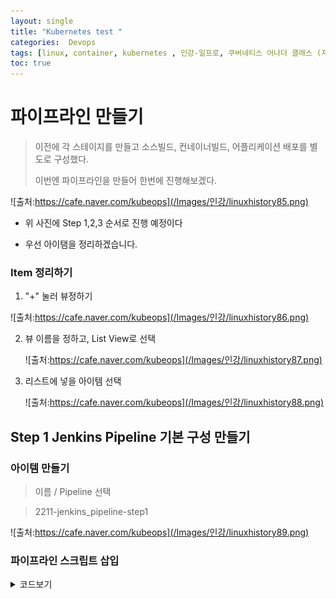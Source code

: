 ```yaml
---
layout: single
title: "Kubernetes test "
categories:  Devops
tags: [linux, container, kubernetes , 인강-일프로, 쿠버네티스 어나더 클래스 (지상편) - Sprint 1 2 , DevOps ,jenkins ,CI/DC ,Jenkens ]
toc: true
---
```



# 파이프라인 만들기

> 이전에  각 스테이지를 만들고  소스빌드, 컨네이너빌드, 어플리케이션 배포를  별도로 구성했다.
>
> 이번엔  파이프라인을 만들어 한번에 진행해보겠다.

![출처:https://cafe.naver.com/kubeops](/Images/인강/linuxhistory85.png)


- 위 사진에 Step 1,2,3  순서로 진행 예정이다


- 우선 아이탬을 정리하겠습니다.
  
### Item 정리하기

1. "+" 눌러  뷰정하기
   
 ![출처:https://cafe.naver.com/kubeops](/Images/인강/linuxhistory86.png)

2. 뷰 이름을 정하고,  List View로 선택
   
   ![출처:https://cafe.naver.com/kubeops](/Images/인강/linuxhistory87.png)

3. 리스트에 넣을 아이템 선택
   
   ![출처:https://cafe.naver.com/kubeops](/Images/인강/linuxhistory88.png)


## Step 1   Jenkins Pipeline 기본 구성 만들기

### 아이템 만들기

> 이름 /  Pipeline 선택

> 2211-jenkins_pipeline-step1

   ![출처:https://cafe.naver.com/kubeops](/Images/인강/linuxhistory89.png)

### 파이프라인 스크립트 삽입 

<details><summary>코드보기</summary> 

```jsx
Pipeline script - DOCKERHUB_USERNAME 및 GITHUB_URL 주소 (본인의 Username으로 변경)
```



~~~



```jsx
pipeline {
    agent any

    tools {
        gradle 'gradle-7.6.1'
        jdk 'jdk-17'
    }

    environment {
        // 본인의 username으로 하실 분은 수정해주세요.
        DOCKERHUB_USERNAME = '1pro'
        GITHUB_URL = 'https://github.com/k8s-1pro/kubernetes-anotherclass-sprint2.git'
        // deployment.yaml -> image: 1pro/api-tester:v1.0.0        

        // 실습 넘버링 - (수정x)
        CLASS_NUM = '2211'
    }

    stages {
        stage('Source Build') {
            steps {
                // 소스파일 체크아웃
                git branch: 'main', url: 'https://github.com/k8s-1pro/kubernetes-anotherclass-api-tester.git'

                // 소스 빌드
                // 755권한 필요 (윈도우에서 Git으로 소스 업로드시 권한은 644)
                sh "chmod +x ./gradlew"
                sh "gradle clean build"
            }
        }

        stage('Container Build') {
            steps {	
                // 릴리즈파일 체크아웃
                checkout scmGit(branches: [[name: '*/main']], 
                    extensions: [[$class: 'SparseCheckoutPaths', 
                    sparseCheckoutPaths: [[path: "/${CLASS_NUM}"]]]], 
                    userRemoteConfigs: [[url: "${GITHUB_URL}"]])

                // jar 파일 복사
                sh "cp ./build/libs/app-0.0.1-SNAPSHOT.jar ./${CLASS_NUM}/build/docker/app-0.0.1-SNAPSHOT.jar"

                // 컨테이너 빌드 및 업로드
                sh "docker build -t ${DOCKERHUB_USERNAME}/api-tester:v1.0.0 ./${CLASS_NUM}/build/docker"
                script{
                    if (DOCKERHUB_USERNAME == "1pro") {
                        echo "docker push ${DOCKERHUB_USERNAME}/api-tester:v1.0.0"
                    } else {
                        sh "docker push ${DOCKERHUB_USERNAME}/api-tester:v1.0.0"
                    }
                }
            }
        }

        stage('K8S Deploy') {
            steps {
                // 쿠버네티스 배포 
                sh "kubectl apply -f ./${CLASS_NUM}/deploy/k8s/namespace.yaml"
				sh "kubectl apply -f ./${CLASS_NUM}/deploy/k8s/configmap.yaml"
				sh "kubectl apply -f ./${CLASS_NUM}/deploy/k8s/secret.yaml"
				sh "kubectl apply -f ./${CLASS_NUM}/deploy/k8s/service.yaml"
				sh "kubectl apply -f ./${CLASS_NUM}/deploy/k8s/deployment.yaml"
            }
        }
    }
}
```

</details>


### 저장


   ![출처:https://cafe.naver.com/kubeops](/Images/인강/linuxhistory90.png)


### 실행하기 (지금 빌드)

   ![출처:https://cafe.naver.com/kubeops](/Images/인강/linuxhistory91.png)


- 관련 문제 확인 법
  - 우선 sslhandshake 관련한 문제가 발생
  > 우선  설치한 Java , Gradle  환경 설정과 버전을 확인하고, 실패되는 명령어를 CICD에서 실행해본다. 


### Pipeline 설명

1. 기본 틀
   
   ![출처:https://cafe.naver.com/kubeops](/Images/인강/linuxhistory92.png)
   
   - Agent 
     - agent any: 사용 가능한 에이저트에서 파이프라인을  stage를 실행
     - agent label(node) : 지정된 레이블에서 stage가 실행
     - agent docker : Docker 빌드를 제공해주는 agent 사용
     - agent dockerfile : Dockerfile을 직접 쓸 수 있는 Agent 사용


## Step 2 Github 연결 및 파이프라인 세분화

### 아이템 만들기


> 이름 /  Pipeline 선택

> Pipeline  : 2212-jenkins_pipeline-step2
> 
   ![출처:https://cafe.naver.com/kubeops](/Images/인강/linuxhistory93.png)

###  Configure > General > GitHub project에 Project url 입력

> Project url : https://github.com/k8s-1pro/kubernetes-anotherclass-sprint2/

 > Github URL - k8s-1pro를 (본인의 Username으로 변경)

   ![출처:https://cafe.naver.com/kubeops](/Images/인강/linuxhistory94.png)

### Configure > Advanced Project Options > Pipeline 구성 (1/2)
###  Configure > Advanced Project Options > Pipeline (2/2) 

> Repository URL : https://github.com/k8s-1pro/kubernetes-anotherclass-sprint2.git

> Branch Specifier : */main

> Path : 2212

>Script Path : 2212/Jenkinsfile

>
   ![출처:https://cafe.naver.com/kubeops](/Images/인강/linuxhistory95.png)

   ![출처:https://cafe.naver.com/kubeops](/Images/인강/linuxhistory96.png)

### [저장] 후 [지금 빌드] 실행

###  Stage View 결과 확인


   ![출처:https://cafe.naver.com/kubeops](/Images/인강/linuxhistory97.png)

-  2-5. 젠킨스 스크립트 확인

   https://github.com/k8s-1pro/kubernetes-anotherclass-sprint2/blob/main/2212/Jenkinsfile

​

- 2-6. 실습 후 정리

* 실습 후 다음 실습에 방해가 되지 않도록 [kubectl delete ns anotherclass-221]를 한번 해주세요



##  Step 3 Blue/Green 배포 만들기 및 특징 실습

### item name 입력 및 Pipeline 선택

```bash

Enter an item name : 2213-jenkins_pipeline-step3
Copy from : 2212-jenkins_pipeline-step2

```


   ![출처:https://cafe.naver.com/kubeops](/Images/인강/linuxhistory98.png)

### Configure > Additional Behaviours 및 Script Path 수정 후 저장

~~~bash

Path : 2213
Script Path : 2213/Jenkinsfile

~~~

   ![출처:https://cafe.naver.com/kubeops](/Images/인강/linuxhistory99.png)


### Master Node에서 version 조회 시작

~~~bash

[root@k8s-master ~]# while true; do curl http://192.168.56.30:32213/version; sleep 1; echo '';  done;


~~~


###  [지금 빌드] 실행

###  [수동배포 시작] yes 클릭 - Green이 배포됨

   ![출처:https://cafe.naver.com/kubeops](/Images/인강/linuxhistory100.png)

### 젠킨스 스크립트 확인

> https://github.com/k8s-1pro/kubernetes-anotherclass-sprint2/blob/main/2213/Jenkinsfile
> 
>  
* 실습 후 다음 실습에 방해가 되지 않도록 [kubectl delete ns anotherclass-221]를 한번 해주세요



## Step 4  Blue/Green 자동 배포 Script 만들기

###  item name 입력 및 Pipeline 선택

```bash

Enter an item name : 2214-jenkins_pipeline-step4
Copy from : 2213-jenkins_pipeline-step3


```


### Configure > Additional Behaviours 및 Script Path 수정 후 저장

```bash

Path : 2214
Script Path : 2214/Jenkinsfile

```


   ![출처:https://cafe.naver.com/kubeops](/Images/인강/linuxhistory101.png)

###  Master Node에서 version 조회 시작

```bash

while true; do curl http://192.168.56.30:32214/version; sleep 1; echo '';  done;


```


### 진행 과정 확인

   ![출처:https://cafe.naver.com/kubeops](/Images/인강/linuxhistory102.png)



- [Green 배포 확인중] v2.0.0으로 변경됨 확인

### 젠킨스 스크립트 확인

~~~bash

https://github.com/k8s-1pro/kubernetes-anotherclass-sprint2/blob/main/2214/Jenkinsfile

​~~~


* 실습 후 다음 실습에 방해가 되지 않도록 [kubectl delete ns anotherclass-221]를 한번 해주세요
